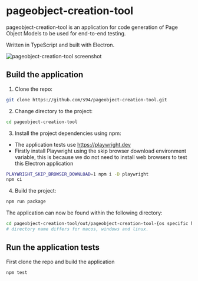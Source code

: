 # pageobject-creation-tool

pageobject-creation-tool is an application for code generation of Page Object Models to be used for end-to-end testing.

Written in TypeScript and built with Electron.

![pageobject-creation-tool screenshot](https://user-images.githubusercontent.com/11080821/165185569-9dd19b6a-0f88-4677-bf34-47a80c3bf9db.png)

## Build the application

1. Clone the repo:

```bash
git clone https://github.com/s94/pageobject-creation-tool.git
```

2. Change directory to the project:

```bash
cd pageobject-creation-tool
```

3. Install the project dependencies using npm:

* The application tests use https://playwright.dev
* Firstly install Playwright using the skip browser download environment variable, this is because we do not need to install web browsers to test this Electron application

```bash
PLAYWRIGHT_SKIP_BROWSER_DOWNLOAD=1 npm i -D playwright
npm ci
```

4. Build the project:

```bash
npm run package
```

The application can now be found within the following directory:

```bash
cd pageobject-creation-tool/out/pageobject-creation-tool-{os specific here}
# directory name differs for macos, windows and linux.
```

## Run the application tests

First clone the repo and build the application

```bash
npm test
```
